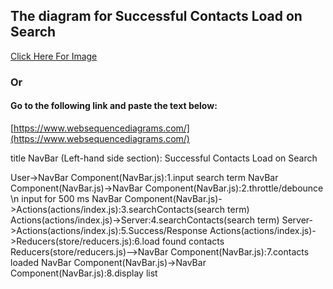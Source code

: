 ## The diagram for Successful Contacts Load on Search

[Click Here For Image](https://www.websequencediagrams.com/cgi-bin/cdraw?lz=dGl0bGUgTmF2QmFyIChMZWZ0LWhhbmQgc2VjdGlvbik6IFN1Y2Nlc3NmdWwgQ29udGFjdHMgTG9hZCBvbiBTZWFyY2gKClVzZXItPgA_B0NvbXBvbmVudCgAUQYuanMpOjEuaW5wdXQgcwAtBSB0ZXJtCgAVGwAvHjIudGhyb3R0bGUvZGVib3VuY2UgXG4gAFwGZm9yIDUwMCBtcwBDHkEAgVwFcyhhAAIGL2luZGV4AIEnBTMuAIEgBgCBZwgoAIEqCykKAB8ZLT5TZXJ2ZXI6NAAjHQAfBgBkHDUuAIJtBy9SZXNwb25zZQBZHFJlZHVjZXJzKHN0b3JlL3IACAcAgnEFNi5sb2FkIGZvdW5kIGMAgzcHCgAXGy0AgygeNy4APQggbG9hZGVkAIMKOjguZGlzcGxheSBsaXN0&s=default)

### Or

#### Go to the following link and paste the text below:
[https://www.websequencediagrams.com/](https://www.websequencediagrams.com/)

title NavBar (Left-hand side section): Successful Contacts Load on Search

User->NavBar Component(NavBar.js):1.input search term
NavBar Component(NavBar.js)->NavBar Component(NavBar.js):2.throttle/debounce \n input for 500 ms
NavBar Component(NavBar.js)->Actions(actions/index.js):3.searchContacts(search term)
Actions(actions/index.js)->Server:4.searchContacts(search term)
Server->Actions(actions/index.js):5.Success/Response
Actions(actions/index.js)->Reducers(store/reducers.js):6.load found contacts
Reducers(store/reducers.js)-->NavBar Component(NavBar.js):7.contacts loaded
NavBar Component(NavBar.js)->NavBar Component(NavBar.js):8.display list
